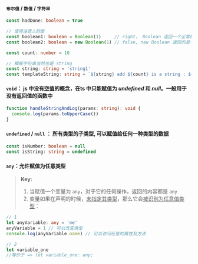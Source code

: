 #### `布尔值` / `数值` / `字符串`

```ts
const hadDone: boolean = true

// 值得注意⚠️的是
const boolean1: boolean = Boolean(1)     // right， Boolean 返回一个正常的布尔值
const boolean2: boolean = new Boolean(1) // false, new Boolean 返回的是一个对象

const count: number = 10

// 模板字符串当然也是 string
const string: string = 'string1'
const templateString: string = `${string} add ${count} is a string : ${hadDone}`
```

#### `void`： js 中没有<u>空值</u>的概念，在ts 中只能赋值为 *undefined* 和 *null*。一般**用于没有返回值的函数**中

```typescript
function handleStringAndLog(params: string): void {
  console.log(params.toUpperCase())
}
```

#### `undefined` / `null` ： 所有类型的子类型, 可以赋值给任何一种类型的数据

```ts
const isNumber: boolean = null
const isString: string = undefined
```

#### `any`：允许赋值为任意类型
> **Key:**
>  1. 当赋值一个变量为 `any`，对于它的任何操作，返回的内容都是 `any`
>  2. 变量如果在声明的时候，<u>未指定其类型</u>，那么它会<u>被识别为任意值类型</u>：

```ts
// 1
let anyVariable: any = 'me'
anyVariable = 1 // 可以改变类型
console.log(anyVariable.name) // 可以访问任意的属性及方法

// 2 
let variable_one
//等价于 => let variable_one: any;
```
